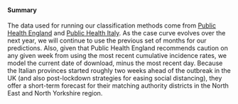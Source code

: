 #### **Summary**

The data used for running our classification methods come from <a href="https://coronavirus.data.gov.uk/" target="_blank">Public Health England</a> and <a href="http://opendatadpc.maps.arcgis.com/apps/opsdashboard/index.html#/b0c68bce2cce478eaac82fe38d4138b1" target="_blank">Public Health Italy</a>. As the case curve evolves over the next year, we will continue to use the previous set of months for our predictions. Also, given that Public Health England recommends caution on any given week from using the most recent cumulative incidence rates, we model the current date of download, minus the most recent day. Because the Italian provinces started roughly two weeks ahead of the outbreak in the UK (and also post-lockdown strategies for easing social distancing), they offer a short-term forecast for their matching authority districts in the North East and North Yorkshire region.
  
 



